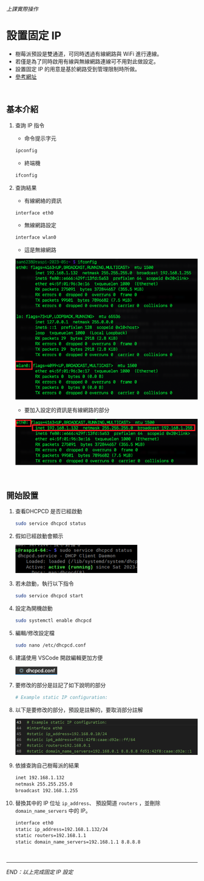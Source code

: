 *上課實際操作*

# 設置固定 IP

- 樹莓派預設是雙通道，可同時透過有線網路與 WiFi 進行連線。
- 若僅是為了同時啟用有線與無線網路連線可不用對此做設定。
- 設置固定 IP 的用意是基於網路受到管理限制時所做。
- [參考網址](https://www.ionos.com/digitalguide/server/configuration/provide-raspberry-pi-with-a-static-ip-address/)

<br>

## 基本介紹

1. 查詢 IP 指令

   - 命令提示字元

   ```bash
   ipconfig
   ```

   - 終端機

   ```bash
   ifconfig  
   ```
2. 查詢結果

   - 有線網絡的資訊

   ```bash
   interface eth0  
   ```

   - 無線網路設定

   ```bash
   interface wlan0  
   ```

   - 這是無線網路

   ![](images/img_817.png)

   - 要加入設定的資訊是有線網路的部分

   ![](images/img_816.png)

<br>

## 開始設置

1. 查看DHCPCD 是否已經啟動

   ```bash
   sudo service dhcpcd status
   ```
2. 假如已經啟動會顯示

   ![img](images/img_803.png)
3. 若未啟動，執行以下指令

   ```bash
   sudo service dhcpcd start
   ```
4. 設定為開機啟動

   ```bash
   sudo systemctl enable dhcpcd
   ```
5. 編輯/修改設定檔

   ```bash
   sudo nano /etc/dhcpcd.conf
   ```
6. 建議使用 VSCode 開啟編輯更加方便

   ![img](images/img_804.png)
7. 要修改的部分是註記了如下說明的部分

   ```bash
   # Example static IP configuration:
   ```
8. 以下是要修改的部分，預設是註解的，要取消部分註解

   ![](images/img_805.png)

9. 依據查詢自己樹莓派的結果

    ```bash
    inet 192.168.1.132  
    netmask 255.255.255.0  
    broadcast 192.168.1.255
    ```


10. 替換其中的 IP 位址 `ip_address`、 預設閘道 `routers` ，並刪除 `domain_name_servers` 中的 IP。

      ```bash
      interface eth0
      static ip_address=192.168.1.132/24
      static routers=192.168.1.1
      static domain_name_servers=192.168.1.1 8.8.8.8
      ```
      

<br>

---

_END：以上完成固定 IP 設定_
